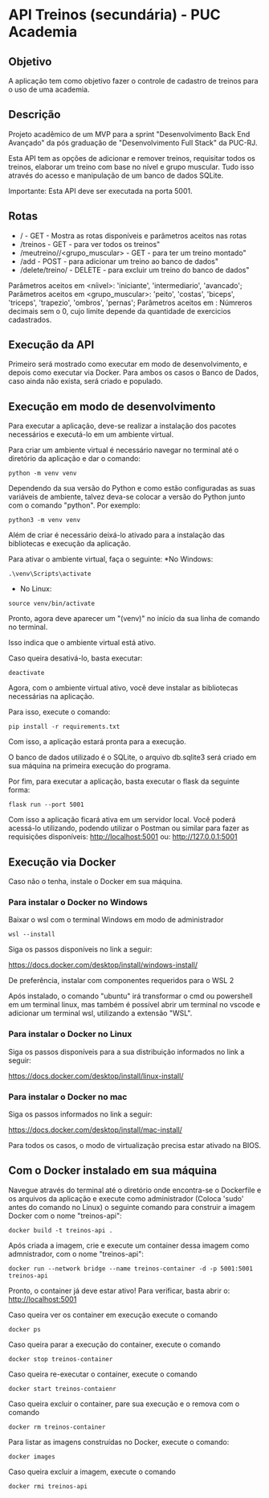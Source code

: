 # API Treinos (secundária) - PUC Academia

## Objetivo
A aplicação tem como objetivo fazer o controle de cadastro de treinos para o uso de uma academia.


## Descrição
Projeto acadêmico de um MVP para a sprint "Desenvolvimento Back End Avançado" da pós graduação de "Desenvolvimento Full Stack" da PUC-RJ.

Esta API tem as opções de adicionar e remover treinos, requisitar todos os treinos, elaborar um treino com base no nível e grupo muscular. Tudo isso através do acesso e manipulação de um banco de dados SQLite.

Importante: Esta API deve ser executada na porta 5001.


## Rotas
* / - GET - Mostra as rotas disponíveis e parâmetros aceitos nas rotas
* /treinos - GET - para ver todos os treinos"
* /meutreino/<nivel>/<grupo_muscular> - GET - para ter um treino montado"
* /add - POST - para adicionar um treino ao banco de dados"
* /delete/treino/<id> - DELETE - para excluir um treino do banco de dados"

Parâmetros aceitos em <níivel>:  'iniciante', 'intermediario', 'avancado';
Parâmetros aceitos em <grupo_muscular>: 'peito', 'costas', 'biceps', 'triceps', 'trapezio', 'ombros', 'pernas';
Parâmetros aceitos em <id>: Númreros decimais sem o 0, cujo limite depende da quantidade de exercicios cadastrados.

## Execução da API 
Primeiro será mostrado como executar em modo de desenvolvimento, e depois como executar via Docker. Para ambos os casos o Banco de Dados, caso ainda não exista, será criado e populado.

## Execução em modo de desenvolvimento
Para executar a aplicação, deve-se realizar a instalação dos pacotes necessários e executá-lo em um ambiente virtual.

Para criar um ambiente virtual é necessário navegar no terminal até o diretório da aplicação e dar o comando:
```
python -m venv venv
```

Dependendo da sua versão do Python e como estão configuradas as suas variáveis de ambiente, talvez deva-se colocar a versão do Python junto com o comando "python". Por exemplo:
```
python3 -m venv venv
```

Além de criar é necessário deixá-lo ativado para a instalação das bibliotecas e execução da aplicação.

Para ativar o ambiente virtual, faça o  seguinte:
*No Windows:
```
.\venv\Scripts\activate
```

* No Linux:
```
source venv/bin/activate
```

Pronto, agora deve aparecer um "(venv)" no início da sua linha de comando no terminal. 

Isso indica que o ambiente virtual está ativo.

Caso queira desativá-lo, basta executar:
```
deactivate
```


Agora, com o ambiente virtual ativo, você deve instalar as bibliotecas necessárias na aplicação.

Para isso, execute o comando:
```
pip install -r requirements.txt
```

Com isso, a aplicação estará pronta para a execução.

O banco de dados utilizado é o SQLite, o arquivo db.sqlite3 será criado em sua máquina na primeira execução do programa.

Por fim, para executar a aplicação, basta executar o flask da seguinte forma:
```
flask run --port 5001
```

Com isso a aplicação ficará ativa em um servidor local. Você poderá acessá-lo utilizando, podendo utilizar o Postman ou similar para fazer as requisições disponíveis:
<http://localhost:5001>
ou:
<http://127.0.0.1:5001>



## Execução via Docker
Caso não o tenha, instale o Docker em sua máquina.


### Para instalar o Docker no Windows
Baixar o wsl com o terminal Windows em modo de administrador
```
wsl --install
```

Siga os passos disponíveis no link a seguir:

<https://docs.docker.com/desktop/install/windows-install/>

De preferência, instalar com componentes requeridos para o WSL 2


Após instalado, o comando "ubuntu" irá transformar o cmd ou powershell em um terminal linux, mas também é possível abrir um terminal no vscode e adicionar um terminal wsl, utilizando a extensão "WSL".



### Para instalar o Docker no Linux
Siga os passos disponíveis para a sua distribuição informados no link a seguir:

<https://docs.docker.com/desktop/install/linux-install/>


### Para instalar o Docker no mac
Siga os passos informados no link a seguir:

<https://docs.docker.com/desktop/install/mac-install/>


Para todos os casos, o modo de virtualização precisa estar ativado na BIOS.


## Com o Docker instalado em sua máquina

Navegue através do terminal até o diretório onde encontra-se o Dockerfile e os arquivos da aplicação e execute como administrador (Coloca 'sudo' antes do comando no Linux) o seguinte comando para construir a imagem Docker com o nome "treinos-api":
```
docker build -t treinos-api .
```

Após criada a imagem, crie e execute um container dessa imagem como admnistrador, com o nome "treinos-api":
```
docker run --network bridge --name treinos-container -d -p 5001:5001 treinos-api
```

Pronto, o container já deve estar ativo! Para verificar, basta abrir o: 
<http://localhost:5001>

Caso queira ver os container em execução execute o comando 
```
docker ps
```


Caso queira parar a execução do container, execute o comando 
```
docker stop treinos-container
```


Caso queira re-executar o container, execute o comando
```
docker start treinos-contaienr
```


Caso queira excluir o container, pare sua execução e o remova com o comando
```
docker rm treinos-container
```


Para listar as imagens construídas no Docker, execute o comando:
```
docker images
```


Caso queira excluir a imagem, execute o comando
```
docker rmi treinos-api
```
